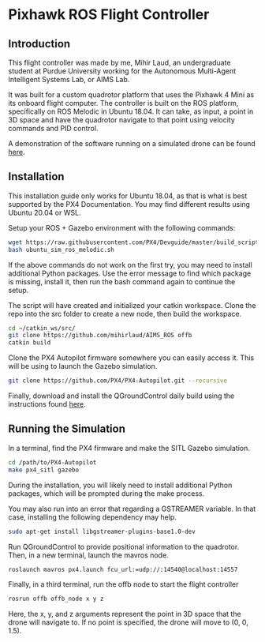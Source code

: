 # Pixhawk ROS Flight Controller

## Introduction

This flight controller was made by me, Mihir Laud, an undergraduate student at Purdue University working for the Autonomous Multi-Agent Intelligent Systems Lab, or AIMS Lab. 

It was built for a custom quadrotor platform that uses the Pixhawk 4 Mini as its onboard flight computer. The controller is built on the ROS platform, specifically on ROS Melodic in Ubuntu 18.04. It can take, as input, a point in 3D space and have the quadrotor navigate to that point using velocity commands and PID control.

A demonstration of the software running on a simulated drone can be found [here](https://youtu.be/-HMSEtCpXgI).

## Installation

This installation guide only works for Ubuntu 18.04, as that is what is best supported by the PX4 Documentation. You may find different results using Ubuntu 20.04 or WSL.

Setup your ROS + Gazebo environment with the following commands:

```bash
wget https://raw.githubusercontent.com/PX4/Devguide/master/build_scripts/ubuntu_sim_ros_melodic.sh
bash ubuntu_sim_ros_melodic.sh
```

If the above commands do not work on the first try, you may need to install additional Python packages. Use the error message to find which package is missing, install it, then run the bash command again to continue the setup.

The script will have created and initialized your catkin workspace. Clone the repo into the src folder to create a new node, then build the workspace.

```bash
cd ~/catkin_ws/src/
git clone https://github.com/mihirlaud/AIMS_ROS offb
catkin build
```

Clone the PX4 Autopilot firmware somewhere you can easily access it. This will be using to launch the Gazebo simulation.

```bash
git clone https://github.com/PX4/PX4-Autopilot.git --recursive
```

Finally, download and install the QGroundControl daily build using the instructions found [here](https://docs.qgroundcontrol.com/master/en/getting_started/download_and_install.html).

## Running the Simulation

In a terminal, find the PX4 firmware and make the SITL Gazebo simulation.

```bash
cd /path/to/PX4-Autopilot
make px4_sitl gazebo
```

During the installation, you will likely need to install additional Python packages, which will be prompted during the make process. 

You may also run into an error that regarding a GSTREAMER variable. In that case, installing the following dependency may help.

```bash
sudo apt-get install libgstreamer-plugins-base1.0-dev
```

Run QGroundControl to provide positional information to the quadrotor. Then, in a new terminal, launch the mavros node.

```bash
roslaunch mavros px4.launch fcu_url:=udp://:14540@localhost:14557
```

Finally, in a third terminal, run the offb node to start the flight controller

```bash
rosrun offb offb_node x y z
```

Here, the x, y, and z arguments represent the point in 3D space that the drone will navigate to. If no point is specified, the drone will move to (0, 0, 1.5).